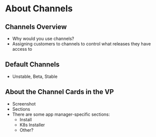# About Channels

## Channels Overview

* Why would you use channels?
* Assigning customers to channels to control what releases they have access to

## Default Channels

* Unstable, Beta, Stable

## About the Channel Cards in the VP

* Screenshot
* Sections
* There are some app manager-specific sections:
  * Install
  * K8s Installer
  * Other?




